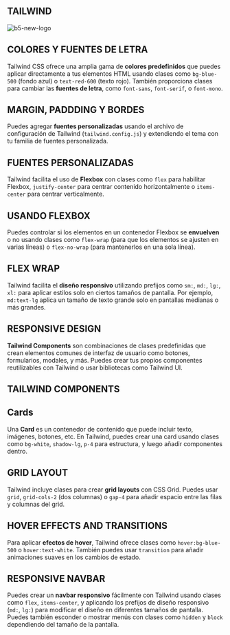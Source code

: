 ## TAILWIND 

![b5-new-logo](https://miro.medium.com/v2/resize:fit:1400/1*mFNmwiH8FJ-xUN1RXj-o-w.jpeg)

## COLORES Y FUENTES DE LETRA
Tailwind CSS ofrece una amplia gama de **colores predefinidos** que puedes aplicar directamente a tus elementos HTML usando clases como `bg-blue-500` (fondo azul) o `text-red-600` (texto rojo). También proporciona clases para cambiar las **fuentes de letra**, como `font-sans`, `font-serif`, o `font-mono`.

## MARGIN, PADDDING Y BORDES
Puedes agregar **fuentes personalizadas** usando el archivo de configuración de Tailwind (`tailwind.config.js`) y extendiendo el tema con tu familia de fuentes personalizada. 

## FUENTES PERSONALIZADAS
Tailwind facilita el uso de **Flexbox** con clases como `flex` para habilitar Flexbox, `justify-center` para centrar contenido horizontalmente o `items-center` para centrar verticalmente.

## USANDO FLEXBOX
Puedes controlar si los elementos en un contenedor Flexbox se **envuelven** o no usando clases como `flex-wrap` (para que los elementos se ajusten en varias líneas) o `flex-no-wrap` (para mantenerlos en una sola línea).

## FLEX WRAP
Tailwind facilita el **diseño responsivo** utilizando prefijos como `sm:`, `md:`, `lg:`, `xl:` para aplicar estilos solo en ciertos tamaños de pantalla. Por ejemplo, `md:text-lg` aplica un tamaño de texto grande solo en pantallas medianas o más grandes.

## RESPONSIVE DESIGN
**Tailwind Components** son combinaciones de clases predefinidas que crean elementos comunes de interfaz de usuario como botones, formularios, modales, y más. Puedes crear tus propios componentes reutilizables con Tailwind o usar bibliotecas como Tailwind UI.

## TAILWIND COMPONENTS

## Cards
Una **Card** es un contenedor de contenido que puede incluir texto, imágenes, botones, etc. En Tailwind, puedes crear una card usando clases como `bg-white`, `shadow-lg`, `p-4` para estructura, y luego añadir componentes dentro.

## GRID LAYOUT
Tailwind incluye clases para crear **grid layouts** con CSS Grid. Puedes usar `grid`, `grid-cols-2` (dos columnas) o `gap-4` para añadir espacio entre las filas y columnas del grid.

## HOVER EFFECTS AND TRANSITIONS
Para aplicar **efectos de hover**, Tailwind ofrece clases como `hover:bg-blue-500` o `hover:text-white`. También puedes usar `transition` para añadir animaciones suaves en los cambios de estado.

## RESPONSIVE NAVBAR
Puedes crear un **navbar responsivo** fácilmente con Tailwind usando clases como `flex`, `items-center`, y aplicando los prefijos de diseño responsivo (`md:`, `lg:`) para modificar el diseño en diferentes tamaños de pantalla. Puedes también esconder o mostrar menús con clases como `hidden` y `block` dependiendo del tamaño de la pantalla.


